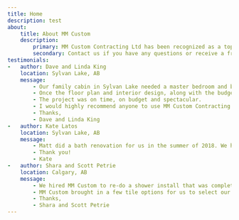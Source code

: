 ```yaml
---
title: Home
description: test
about:
    title: About MM Custom
    description:
        primary: MM Custom Contracting Ltd has been recognized as a top renovation specialist in Calgary & Alberta. Commercial, or residential, we use top tradesmen and installers to guarantee every project is executed from demolition to the finishing touches with the highest quality standards.
        secondary: Contact us if you have any questions or receive a free estimate.
testimonials:
-   author: Dave and Linda King
    location: Sylvan Lake, AB
    message:
        - Our family cabin in Sylvan Lake needed a master bedroom and bathroom facelift. The cabin renovation required a contractor that could work professionally without supervision as I live in Calgary. We relied on Nicole and Matt to do the floor design and to do the interior design of the upgrade to match the look and feel of the current cabin. 
        - Once the floor plan and interior design, along with the budget was approved MM Custom Contracting started the process of ripping out the old and building the new. Matt worked continuously on the project with Nicole till the work was completed. 
        - The project was on time, on budget and spectacular. 
        - I would highly recommend anyone to use MM Custom Contracting for any home renovation. 
        - Thanks,
        - Dave and Linda King
-   author: Kate Latos
    location: Sylvan Lake, AB
    message:
        - Matt did a bath renovation for us in the summer of 2018. We had interviewed several contractors but Matt seemed the most confident and understanding of my needs and timeline. He also was one of the only contractors who were willing to change the bathroom layout. Everyone else was nervous because of the infloor heat. Matt carefully (by hand) chiseled the bathroom floor out so that I could move my bathtub, toilet and shower with no impact to our existing infloor heat.  Matt was patient with me as I constantly changed my bathroom layout and he patiently explained every other day why I couldn't do what I wanted and never seemed exhausted by my new ideas. Over the course of the couple weeks he was working with us, Matt became like family, it was fun to have him around.  Matt is also one of the only contractors we have had (and we have had a lot) who took great lengths to protect our existing floors and kept an extremely clean work space. We enjoyed working with Matt and would recommend that you consider him for your future renovations.
        - Thank you!
        - Kate
-   author: Shara and Scott Petrie
    location: Calgary, AB
    message:
        - We hired MM Custom to re-do a shower install that was completed by another contractor only a few years earlier but was breaking down and causing water damage. Matt found the root cause and remediated all the damage. MM Custom was very open and upfront about all costs associated with the project, including the increased costs associated with the water damage found, ensuring we were not shocked when we received our invoice.
        - MM Custom brought in a few tile options for us to select our design, which were all in our aesthetic. The tile work on our new shower is impeccable, especially considering they had to work with the un-level ceiling in our 100 year old home. Matt offered options to upgrade where he thought it might be of value but did not push anything on us. He also reused material (the shower door) where it made sense to do so. The project was completed quickly and looks beautiful. Our shower is finally level and we have had no water problems since it was installed. We would happily hire MM Custom for any future projects and would recommend them to anyone looking to complete a renovation. 
        - Thanks,
        - Shara and Scott Petrie
---
```


